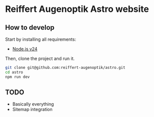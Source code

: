 # Reiffert Augenoptik Astro website

## How to develop

Start by installing all requirements:

- [Node.js v24](https://nodejs.org/en)

Then, clone the project and run it.

```bash
git clone git@github.com:reiffert-augenoptik/astro.git
cd astro
npm run dev
```

## TODO

- Basically everything
- Sitemap integration
